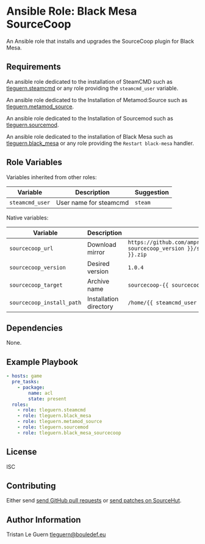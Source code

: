 # Ansible Role: Black Mesa SourceCoop

An Ansible role that installs and upgrades the SourceCoop plugin for Black Mesa.

## Requirements

An ansible role dedicated to the installation of SteamCMD such as [tleguern.steamcmd](https://github.com/tleguern/ansible-steamcmd) or any role providing the `steamcmd_user` variable.

An ansible role dedicated to the Installation of Metamod:Source such as [tleguern.metamod_source](https://github.com/tleguern/ansible-role-metamod-source).

An ansible role dedicated to the Installation of Sourcemod such as [tleguern.sourcemod](https://github.com/tleguern/ansible-role-sourcemod).

An ansible role dedicated to the installation of Black Mesa such as [tleguern.black_mesa](https://github.com/tleguern/ansible-role-black-mesa) or any role providing the `Restart black-mesa` handler.

## Role Variables

Variables inherited from other roles:

| Variable        | Description            | Suggestion |
|-----------------|------------------------|------------|
| `steamcmd_user` | User name for steamcmd | `steam`    |

Native variables:

| Variable                  | Description            | Default |
|---------------------------|------------------------|---------|
| `sourcecoop_url`          | Download mirror        | `https://github.com/ampreeT/SourceCoop/releases/download/v{{ sourcecoop_version }}/sourcecoop-{{ sourcecoop_version }}.zip` |
| `sourcecoop_version`      | Desired version        | `1.0.4` |
| `sourcecoop_target`       | Archive name           | `sourcecoop-{{ sourcecoop_version }}.zip` |
| `sourcecoop_install_path` | Installation directory | `/home/{{ steamcmd_user }}/black-mesa/bms` |

## Dependencies

None.

## Example Playbook

```yaml
- hosts: game
  pre_tasks:
    - package:
        name: acl
        state: present
  roles:
    - role: tleguern.steamcmd
    - role: tleguern.black_mesa
    - role: tleguern.metamod_source
    - role: tleguern.sourcemod
    - role: tleguern.black_mesa_sourcecoop
```

## License

ISC

## Contributing

Either send [send GitHub pull requests](https://github.com/tleguern/ansible-role-black-mesa-sourcecoop) or [send patches on SourceHut](https://lists.sr.ht/~tleguern/misc).

## Author Information

Tristan Le Guern <tleguern@bouledef.eu>
